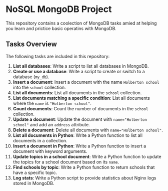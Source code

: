 # NoSQL MongoDB Project

This repository contains a coolection of MongoDB tasks amied at helping you learn and prictice basic operatins with MongoDB.

## Tasks Overview

The following tasks are included in this repository:

1. **List all databases**: Write a script to list all databases in MongoDB.
2. **Create or use a database**: Write a script to create or switch to a database (`my_db`).
3. **Insert a document**: Insert a document with the name `Holberton school` into the `school` collection.
4. **List all documents**: List all documents in the `school` collection.
5. **List documents matching a specific condition**: List all documents where the `name` is `"Holberton school"`.
6. **Count documents**: Count the number of documents in the `school` collection.
7. **Update a document**: Update the document with `name="Holberton school"` and add an `address` attribute.
8. **Delete a document**: Delete all documents with `name="Holberton school"`.
9. **List all documents in Python**: Write a Python function to list all documents in a collection.
10. **Insert a document in Python**: Write a Python function to insert a document with keyword arguments.
11. **Update topics in a school document**: Write a Python function to update the topics for a school document based on its `name`.
12. **Find schools by topic**: Write a Python function to return schools that have a specific topic.
13. **Log stats**: Write a Python script to provide statistics about Nginx logs stored in MongoDB.


